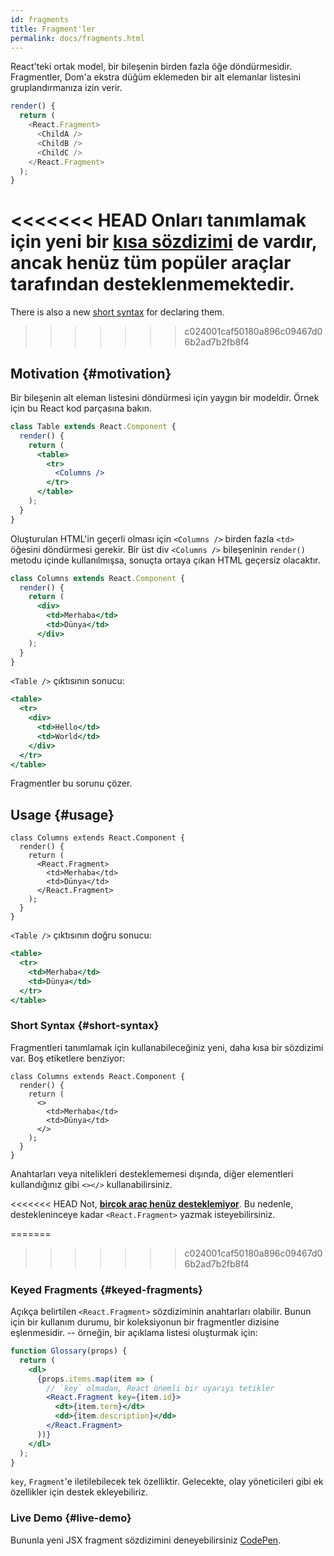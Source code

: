 ```yaml
---
id: fragments
title: Fragment'ler
permalink: docs/fragments.html
---
```


React'teki ortak model, bir bileşenin birden fazla öğe döndürmesidir. Fragmentler, Dom'a ekstra düğüm eklemeden bir alt elemanlar listesini gruplandırmanıza izin verir.

```js
render() {
  return (
    <React.Fragment>
      <ChildA />
      <ChildB />
      <ChildC />
    </React.Fragment>
  );
}
```

<<<<<<< HEAD
Onları tanımlamak için yeni bir [kısa sözdizimi](#short-syntax) de vardır, ancak henüz tüm popüler araçlar tarafından desteklenmemektedir.
=======
There is also a new [short syntax](#short-syntax) for declaring them.
>>>>>>> c024001caf50180a896c09467d06b2ad7b2fb8f4

## Motivation {#motivation}

Bir bileşenin alt eleman listesini döndürmesi için yaygın bir modeldir. Örnek için bu React kod parçasına bakın.

```jsx
class Table extends React.Component {
  render() {
    return (
      <table>
        <tr>
          <Columns />
        </tr>
      </table>
    );
  }
}
```

Oluşturulan HTML'in geçerli olması için `<Columns />` birden fazla `<td>` öğesini döndürmesi gerekir. Bir üst div `<Columns />` bileşeninin `render()` metodu içinde kullanılmışsa, sonuçta ortaya çıkan HTML geçersiz olacaktır.

```jsx
class Columns extends React.Component {
  render() {
    return (
      <div>
        <td>Merhaba</td>
        <td>Dünya</td>
      </div>
    );
  }
}
```

`<Table />` çıktısının sonucu:

```jsx
<table>
  <tr>
    <div>
      <td>Hello</td>
      <td>World</td>
    </div>
  </tr>
</table>
```

Fragmentler bu sorunu çözer.

## Usage {#usage}

```jsx{4,7}
class Columns extends React.Component {
  render() {
    return (
      <React.Fragment>
        <td>Merhaba</td>
        <td>Dünya</td>
      </React.Fragment>
    );
  }
}
```

`<Table />` çıktısının doğru sonucu:

```jsx
<table>
  <tr>
    <td>Merhaba</td>
    <td>Dünya</td>
  </tr>
</table>
```

### Short Syntax {#short-syntax}

Fragmentleri tanımlamak için kullanabileceğiniz yeni, daha kısa bir sözdizimi var. Boş etiketlere benziyor:

```jsx{4,7}
class Columns extends React.Component {
  render() {
    return (
      <>
        <td>Merhaba</td>
        <td>Dünya</td>
      </>
    );
  }
}
```

Anahtarları veya nitelikleri desteklememesi dışında, diğer elementleri kullandığınız gibi `<></>` kullanabilirsiniz.

<<<<<<< HEAD
Not, **[birçok araç henüz desteklemiyor](/blog/2017/11/28/react-v16.2.0-fragment-support.html#support-for-fragment-syntax)**. Bu nedenle, destekleninceye kadar `<React.Fragment>` yazmak isteyebilirsiniz.

=======
>>>>>>> c024001caf50180a896c09467d06b2ad7b2fb8f4
### Keyed Fragments {#keyed-fragments}

Açıkça belirtilen `<React.Fragment>` sözdiziminin anahtarları olabilir. Bunun için bir kullanım durumu, bir koleksiyonun bir fragmentler dizisine eşlenmesidir. -- örneğin, bir açıklama listesi oluşturmak için:

```jsx
function Glossary(props) {
  return (
    <dl>
      {props.items.map(item => (
        // `key` olmadan, React önemli bir uyarıyı tetikler
        <React.Fragment key={item.id}>
          <dt>{item.term}</dt>
          <dd>{item.description}</dd>
        </React.Fragment>
      ))}
    </dl>
  );
}
```

`key`, `Fragment`'e iletilebilecek tek özelliktir. Gelecekte, olay yöneticileri gibi ek özellikler için destek ekleyebiliriz.

### Live Demo {#live-demo}

Bununla yeni JSX fragment sözdizimini deneyebilirsiniz [CodePen](https://codepen.io/reactjs/pen/VrEbjE?editors=1000).